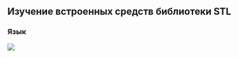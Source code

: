## Изучение встроенных средств библиотеки STL

### Язык
<img src="https://img.icons8.com/ios-filled/50/000000/c-plus-plus-logo.png"/>
